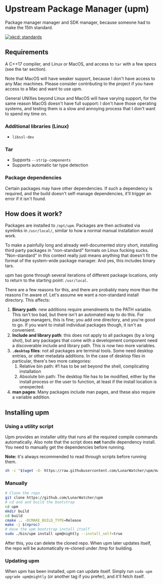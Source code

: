 # Upstream Package Manager (upm)

Package manager manager and SDK manager, because someone had to make the 15th standard.

[![xkcd: standards][1]][1]

## Requirements

A C++17 compiler, and Linux or MacOS, and access to `tar` with a few specs (see the tar section). 

Note that MacOS will have weaker support, because I don't have access to any Mac machines. Please consider contributing to the project if you have access to a Mac and want to use upm.

General UNIXes beyond Linux and MacOS will have varying support, for the same reason MacOS doesn't have full support: I don't have those operating systems, and testing them is a slow and annoying process that I don't want to spend my time on.

### Additional libraries (Linux)

* `libssl-dev`


### Tar

* Supports `--strip-components`
* Supports automatic tar type detection

### Package dependencies

Certain packages may have other dependencies. If such a dependency is required, and the build doesn't self-manage dependencies, it'll trigger an error if it isn't found. 

## How does it work?

Packages are installed to `/opt/upm`. Packages are then activated via symlinks in `/usr/local/`, similar to how a normal manual installation would work. 

To make a painfully long and already well-documented story short, installing third party packages in "non-standard" formats on Linux fucking sucks. "Non-standard" in this context really just means anything that doesn't fit the format of the system-wide package manager. And yes, this includes binary tars.

upm has gone through several iterations of different package locations, only to return to the starting point: `/usr/local`.

There are a few reasons for this, and there are probably many more than the reasons I'm aware of. Let's assume we want a non-standard install directory. This affects:

1. **Binary path**: new additions require amendments to the PATH variable. This isn't too bad, but there isn't an automated way to do this. For package managers, this is fine; you add one directory, and you're good to go. If you want to install individual packages though, it isn't as convenient.
2. **Include and library path**: this does not apply to all packages (by a long shot), but any packages that come with a development component need a discoverable include and library path. This is now two more variables.
3. **`.desktop` files**: not all packages are terminal tools. Some need desktop entries, or other metadata additions. In the case of desktop files in particular, there's two more categories:
    1. Relative bin path: #1 has to be set beyond the shell, complicating installation
    2. Absolute bin path: The desktop file has to be modified, either by the install process or the user to function, at least if the install location is unexpected.
4. **man pages**: Many packages include man pages, and these also require a variable addition.

## Installing upm

### Using a utility script

Upm provides an installer utlity that runs all the required compile commands automatically. Also note that the script does **not** handle dependency install. You need to manually get the dependencies before running.

**Note:** it's always recommended to read through scripts before running them.

```bash
sh -c "$(wget -O- https://raw.githubusercontent.com/LunarWatcher/upm/master/tools/install.sh)"
```

### Manually

```bash
# Clone the repo
git clone https://github.com/LunarWatcher/upm
# cd and and build the bootstrap
cd upm
mkdir build
cd build
cmake .. -DCMAKE_BUILD_TYPE=Release 
make -j $(nproc)
# Have the upm bootstrap install itself
sudo ./bin/upm install upm@nightly --install_self=true
```

After this, you can delete the cloned repo. When upm later updates itself, the repo will be automatically re-cloned under /tmp for building.

### Updating upm

When upm has been installed, upm can update itself. Simply run `sudo upm upgrade upm@nightly` (or another tag if you prefer), and it'll fetch itself.

[1]: https://imgs.xkcd.com/comics/standards.png
